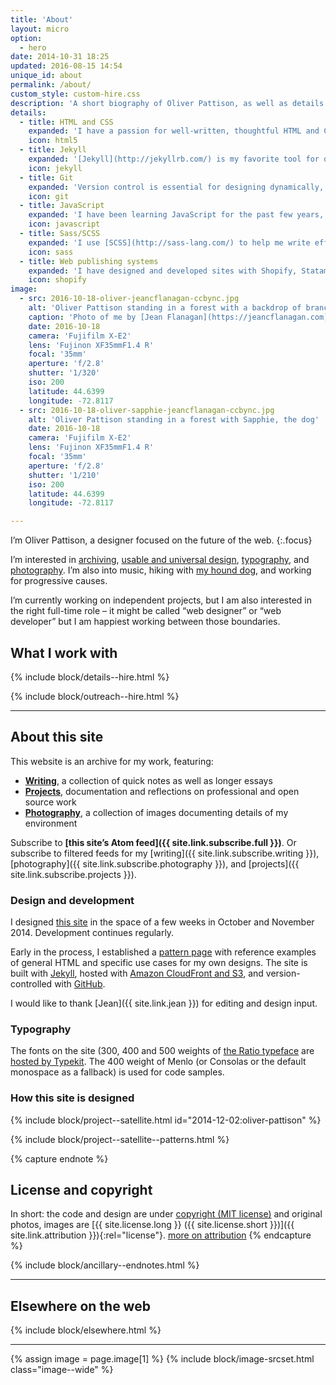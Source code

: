 ```yaml
---
title: 'About'
layout: micro
option:
  - hero
date: 2014-10-31 18:25
updated: 2016-08-15 14:54
unique_id: about
permalink: /about/
custom_style: custom-hire.css
description: 'A short biography of Oliver Pattison, as well as details about how this website was made.'
details:
  - title: HTML and CSS
    expanded: 'I have a passion for well-written, thoughtful HTML and CSS. Although it is sometimes dismissed as a simple markup language, getting HTML right is challenging, both when dealing with visual design and with accessibility and usability.'
    icon: html5
  - title: Jekyll
    expanded: '[Jekyll](http://jekyllrb.com/) is my favorite tool for designing and publishing content on the web. Most of the sites that I build currently are static sites (using Jekyll) with minimal but flexible configuration and high performance.'
    icon: jekyll
  - title: Git
    expanded: 'Version control is essential for designing dynamically, maintaining code, and collaborating quickly and remotely. I use [Git](https://git-scm.com/) as a safety net for all of my work, whether on my own or with a team.'
    icon: git
  - title: JavaScript
    expanded: 'I have been learning JavaScript for the past few years, developing interactive user interfaces with tools like [Velocity.js](http://velocityjs.org/), [Vue.js](http://vuejs.org/) and [Mapbox](https://www.mapbox.com). I believe strongly in [progressive enhancement](https://sixtwothree.org/posts/designing-experience-layers) when designing experience layers.'
    icon: javascript
  - title: Sass/SCSS
    expanded: 'I use [SCSS](http://sass-lang.com/) to help me write effective CSS. I find it invaluable as a creative tool and as a way to organize and develop styles in short and composable parts.'
    icon: sass
  - title: Web publishing systems
    expanded: 'I have designed and developed sites with Shopify, Statamic, WordPress, and other content management systems. My focus has been on integrating front-end design with content editing systems, and creating clear and usable content structures for editors.'
    icon: shopify
image:
  - src: 2016-10-18-oliver-jeancflanagan-ccbync.jpg
    alt: 'Oliver Pattison standing in a forest with a backdrop of branches and yellow leaves'
    caption: 'Photo of me by [Jean Flanagan](https://jeancflanagan.com), [CC BY-NC](http://creativecommons.org/licenses/by-nc/4.0/)'
    date: 2016-10-18
    camera: 'Fujifilm X-E2'
    lens: 'Fujinon XF35mmF1.4 R'
    focal: '35mm'
    aperture: 'f/2.8'
    shutter: '1/320'
    iso: 200
    latitude: 44.6399
    longitude: -72.8117
  - src: 2016-10-18-oliver-sapphie-jeancflanagan-ccbync.jpg
    alt: 'Oliver Pattison standing in a forest with Sapphie, the dog'
    date: 2016-10-18
    camera: 'Fujifilm X-E2'
    lens: 'Fujinon XF35mmF1.4 R'
    focal: '35mm'
    aperture: 'f/2.8'
    shutter: '1/210'
    iso: 200
    latitude: 44.6399
    longitude: -72.8117

---
```


I’m Oliver Pattison, a designer focused on the future of the web.
{:.focus}

I’m interested in [archiving](/labels/archiving/), [usable and universal design](/labels/design/), [typography](/labels/typography/), and [photography](/photography/). I’m also into music, hiking with [my hound dog](/2014/11/sapphie/), and working for progressive causes.

I’m currently working on independent projects, but I am also interested in the right full-time role – it might be called “web designer” or “web developer” but I am happiest working between those boundaries.

## What I work with

{% include block/details--hire.html %}

{% include block/outreach--hire.html %}

---

## About this site

This website is an archive for my work, featuring:

- **[Writing](/writing/)**, a collection of quick notes as well as longer essays
- **[Projects](/projects/)**, documentation and reflections on professional and open source work
- **[Photography](/photography/)**, a collection of images documenting details of my environment

Subscribe to **[this site’s Atom feed]({{ site.link.subscribe.full }})**. Or subscribe to filtered feeds for my [writing]({{ site.link.subscribe.writing }}), [photography]({{ site.link.subscribe.photography }}), and [projects]({{ site.link.subscribe.projects }}).

### Design and development

I designed [this site](/2014/12/oliver-pattison/) in the space of a few weeks in October and November 2014. Development continues regularly.

Early in the process, I established a [pattern page](/patterns/) with reference examples of general HTML and specific use cases for my own designs. The site is built with [Jekyll](http://jekyllrb.com), hosted with [Amazon CloudFront and S3](https://aws.amazon.com/cloudfront/), and version-controlled with [GitHub](https://github.com/opattison/olivermakes).

I would like to thank [Jean]({{ site.link.jean }}) for editing and design input.

### Typography

The fonts on the site (300, 400 and 500 weights of [the Ratio typeface](http://cargocollective.com/pstype/Ratio) are [hosted by Typekit](https://typekit.com/colophons/hro5wuc). The 400 weight of Menlo (or Consolas or the default monospace as a fallback) is used for code samples.

### How this site is designed

{% include block/project--satellite.html id="2014-12-02:oliver-pattison" %}

{% include block/project--satellite--patterns.html %}

{% capture endnote %}
## License and copyright

In short: the code and design are under [copyright (MIT license)](/license/#code) and original photos, images are [{{ site.license.long }} ({{ site.license.short }})]({{ site.link.attribution }}){:rel="license"}.
<a class="action" href="/license/">more on attribution</a>
{% endcapture %}

{% include block/ancillary--endnotes.html %}

---

## Elsewhere on the web

{% include block/elsewhere.html %}

---

{% assign image = page.image[1] %}
{% include block/image-srcset.html class="image--wide" %}
